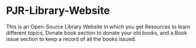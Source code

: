 # PJR-Library-Website
This is an Open-Source Library Website in which you get Resources to learn different topics, Donate book section to donate your old books, and a Book issue section to keep a record of all the books issued.
